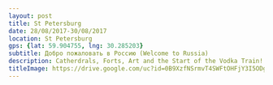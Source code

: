 ```yaml
---
layout: post
title: St Petersburg
date: 28/08/2017-30/08/2017
location: St Petersburg
gps: {lat: 59.904755, lng: 30.285203}
subtitle: Добро пожаловать в Россию (Welcome to Russia)
description: Catherdrals, Forts, Art and the Start of the Vodka Train!
titleImage: https://drive.google.com/uc?id=0B9XzfNSrmvT4SWFtOHFjY3I5ODg
---
```

